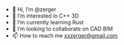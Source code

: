 - 👋 Hi, I’m @zerger
- 👀 I’m interested in C++ 3D
- 🌱 I’m currently learning Rust
- 💞️ I’m looking to collaborate on CAD BIM
- 📫 How to reach me xxzerger@gmail.com

<!---
zerger/zerger is a ✨ special ✨ repository because its `README.md` (this file) appears on your GitHub profile.
You can click the Preview link to take a look at your changes.
--->
